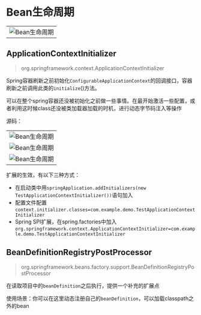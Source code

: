 # Bean生命周期

|                                          |
| :--------------------------------------: |
| ![Bean生命周期](\image\Bean生命周期.jpg) |

## ApplicationContextInitializer

> org.springframework.context.ApplicationContextInitializer

Spring容器刷新之前初始化`ConfigurableApplicationContext`的回调接口，容器刷新之前调用此类的`initialize`()方法。

可以在整个spring容器还没被初始化之前做一些事情。在最开始激活一些配置，或者利用这时候class还没被类加载器加载的时机，进行动态字节码注入等操作

源码：

|                                                             |
| ----------------------------------------------------------- |
| ![Bean生命周期](\image\ApplicationContextInitializer-1.png) |
| ![Bean生命周期](\image\ApplicationContextInitializer-2.png) |
| ![Bean生命周期](\image\ApplicationContextInitializer-3.png) |

扩展的生效，有以下三种方式：

- 在启动类中用`springApplication.addInitializers(new TestApplicationContextInitializer())`语句加入
- 配置文件配置`context.initializer.classes=com.example.demo.TestApplicationContextInitializer`
- Spring SPI扩展，在spring.factories中加入`org.springframework.context.ApplicationContextInitializer=com.example.demo.TestApplicationContextInitializer`



## BeanDefinitionRegistryPostProcessor

> org.springframework.beans.factory.support.BeanDefinitionRegistryPostProcessor

在读取项目中的`beanDefinition`之后执行，提供一个补充的扩展点

使用场景：你可以在这里动态注册自己的`beanDefinition`，可以加载classpath之外的bean